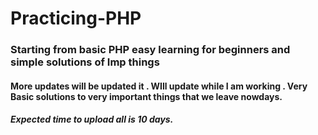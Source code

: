 # Practicing-PHP
### Starting from basic PHP easy learning for beginners and simple solutions of Imp things 

#### More updates will be updated it . WIll update while I am working . Very Basic solutions to very important things that we leave nowdays.
##### Expected time to upload all is 10 days.
